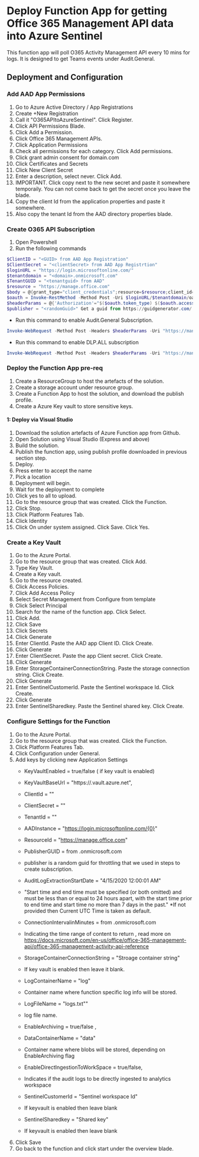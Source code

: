 # Deploy Function App for getting Office 365 Management API data into Azure Sentinel
This function app will poll O365 Activity Management API every 10 mins for logs.  It is designed to get Teams events under Audit.General.

## Deployment and Configuration
### Add AAD App Permissions
1. Go to Azure Active Directory / App Registrations
2. Create +New Registration
3. Call it "O365APItoAzureSentinel".  Click Register.
4. Click API Permissions Blade.
5. Click Add a Permission.  
6. Click Office 365 Management APIs.
7. Click Application Permissions
8. Check all permissions for each category.  Click Add permissions.
9. Click grant admin consent for domain.com
10. Click Certificates and Secrets
11. Click New Client Secret
12. Enter a description, select never.  Click Add.
13. IMPORTANT.  Click copy next to the new secret and paste it somewhere temporaily.  You can not come back to get the secret once you leave the blade.
14. Copy the client Id from the application properties and paste it somewhere.
15. Also copy the tenant Id from the AAD directory properties blade.

### Create O365 API Subscription
1. Open Powershell
2. Run the following commands

```powershell
$ClientID = "<GUID> from AAD App Registration"
$ClientSecret = "<clientSecret> from AAD App Registrtion"
$loginURL = "https://login.microsoftonline.com/"
$tenantdomain = "<domain>.onmicrosoft.com"
$TenantGUID = "<tenantguid> from AAD"
$resource = "https://manage.office.com"
$body = @{grant_type="client_credentials";resource=$resource;client_id=$ClientID;client_secret=$ClientSecret}
$oauth = Invoke-RestMethod -Method Post -Uri $loginURL/$tenantdomain/oauth2/token?api-version=1.0 -Body $body
$headerParams = @{'Authorization'="$($oauth.token_type) $($oauth.access_token)"} 
$publisher = "<randomGuid>" Get a guid from https://guidgenerator.com/
```

* Run this command to enable Audit.General Subscription. 
```powershell
Invoke-WebRequest -Method Post -Headers $headerParams -Uri "https://manage.office.com/api/v1.0/$tenantGuid/activity/feed/subscriptions/start?contentType=Audit.General&PublisherIdentifier=$Publisher"
```
* Run this command to enable DLP.ALL subscription
```powershell
Invoke-WebRequest -Method Post -Headers $headerParams -Uri "https://manage.office.com/api/v1.0/$tenantGuid/activity/feed/subscriptions/start?contentType=DLP.ALL&PublisherIdentifier=$Publisher"
```

### Deploy the Function App pre-req
1. Create a ResourceGroup to host the artefacts of the solution. 
2. Create a storage account under resource group. 
3. Create a Function App to host the solution, and download the publish profile. 
4. Create a Azure Key vault to store sensitive keys. 

#### 1: Deploy via Visual Studio
1. Download the solution artefacts of Azure Function app from Github.
2. Open Solution using Visual Studio (Express and above)
3. Build the solution.
4. Publish the function app, using publish profile downloaded in previous section step. 
5. Deploy. 
6. Press enter to accept the name
7. Pick a location
8. Deployment will begin.
9. Wait for the deployment to complete
10. Click yes to all to upload.
11. Go to the resource group that was created.  Click the Function.
12. Click Stop.
13. Click Platform Features Tab.
14. Click Identity
15. Click On under system assigned.  Click Save.  Click Yes.

### Create a Key Vault
1. Go to the Azure Portal.
2. Go to the resource group that was created.  Click Add.
3. Type Key Vault.
4. Create a Key vault.
5. Go to the resource created.
6. Click Access Policies.
7. Click Add Access Policy
8. Select Secret Management from Configure from template
9. Click Select Principal
10. Search for the name of the function app.  Click Select.
11. Click Add.
12. Click Save
13. Click Secrets
14. Click Generate
15. Enter ClientId.  Paste the AAD app Client ID.  Click Create.
16. Click Generate
17. Enter ClientSecret.  Paste the app Client secret.  Click Create.
18. Click Generate
19. Enter StorageContainerConnectionString.  Paste the storage connection string.  Click Create.
20. Click Generate
21. Enter SentinelCustomerId.  Paste the Sentinel workspace Id.  Click Create.
22. Click Generate
23. Enter SentinelSharedkey.  Paste the Sentinel shared key.  Click Create.


### Configure Settings for the Function
1. Go to the Azure Portal.
2. Go to the resource group that was created.  Click the Function.
3. Click Platform Features Tab.
4. Click Configuration under General.
5. Add keys by clicking new Application Settings
   * KeyVaultEnabled = true/false ( if key vault is enabled)
   * KeyVaultBaseUrl = "https://<Add Your KeyVault Base Url here>.vault.azure.net",
   * ClientId = "<Add Your Client Id here>"
   * ClientSecret =  "<Add Your Client Secret here>"
   * TenantId = "<Add Your Tenant Id here>"
   * AADInstance = "https://login.microsoftonline.com/{0}"
   * ResourceId = "https://manage.office.com"
   * PublisherGUID = <domain> from <domain>.onmicrosoft.com
   * publisher is a random guid for throttling that we used in steps to create subscription.

   * AuditLogExtractionStartDate = "4/15/2020 12:00:01 AM"
   * "Start time and end time must be specified (or both omitted) and must be less than or equal to 24 hours apart, with the start time prior to  end time and start time no more than 7 days in the past."
   *If not provided then Current UTC Time is taken as default.

   * ConnectionIntervalinMinutes = <domain> from <domain>.onmicrosoft.com
   * Indicating the time range of content to return , read more on https://docs.microsoft.com/en-us/office/office-365-management-api/office-365-management-activity-api-reference

   * StorageContainerConnectionString = "Stroage container string"
   * If key vault is enabled then leave it blank. 

   * LogContainerName = "log"
   * Container name where function specific log info will be stored. 
   * LogFileName = "logs.txt""
   * log file name.

   * EnableArchiving = true/false , 
   * DataContainerName = "data"
   * Container name where blobs will be stored, depending on EnableArchiving flag 

   * EnableDirectIngestionToWorkSpace = true/false,
   * Indicates if the audit logs to be directly ingested to analytics workspace


   * SentinelCustomerId = "Sentinel workspace Id"
   * If keyvault is enabled then leave blank
   * SentinelSharedkey = "Shared key"
   * If keyvault is enabled then leave blank
12. Click Save
13. Go back to the function and click start under the overview blade.
